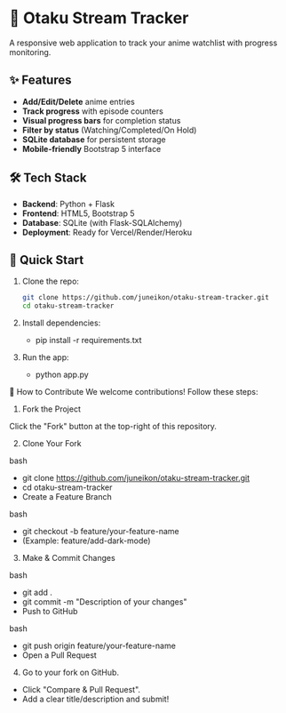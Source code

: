 # 🎌 Otaku Stream Tracker

A responsive web application to track your anime watchlist with progress monitoring. 

## ✨ Features

- **Add/Edit/Delete** anime entries
- **Track progress** with episode counters
- **Visual progress bars** for completion status
- **Filter by status** (Watching/Completed/On Hold)
- **SQLite database** for persistent storage
- **Mobile-friendly** Bootstrap 5 interface

## 🛠️ Tech Stack

- **Backend**: Python + Flask
- **Frontend**: HTML5, Bootstrap 5
- **Database**: SQLite (with Flask-SQLAlchemy)
- **Deployment**: Ready for Vercel/Render/Heroku

## 🚀 Quick Start

1. Clone the repo:
   ```bash
   git clone https://github.com/juneikon/otaku-stream-tracker.git
   cd otaku-stream-tracker
   
2. Install dependencies:
   - pip install -r requirements.txt
   
4. Run the app:
   - python app.py


🤝 How to Contribute
We welcome contributions! Follow these steps:

1. Fork the Project

Click the "Fork" button at the top-right of this repository.

2. Clone Your Fork

bash
- git clone https://github.com/juneikon/otaku-stream-tracker.git
- cd otaku-stream-tracker
- Create a Feature Branch

bash
- git checkout -b feature/your-feature-name
- (Example: feature/add-dark-mode)

3. Make & Commit Changes

bash
- git add .
- git commit -m "Description of your changes"
- Push to GitHub

bash
- git push origin feature/your-feature-name
- Open a Pull Request

4. Go to your fork on GitHub.

- Click "Compare & Pull Request".
- Add a clear title/description and submit!          



